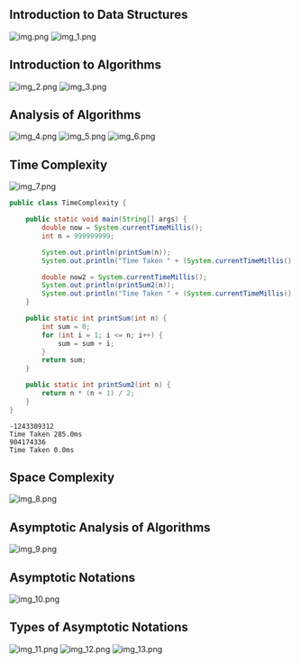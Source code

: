 ## Introduction to Data Structures
![img.png](img.png)
![img_1.png](img_1.png)

## Introduction to Algorithms
![img_2.png](img_2.png)
![img_3.png](img_3.png)

## Analysis of Algorithms
![img_4.png](img_4.png)
![img_5.png](img_5.png)
![img_6.png](img_6.png)

## Time Complexity
![img_7.png](img_7.png)

```java
public class TimeComplexity {

    public static void main(String[] args) {
        double now = System.currentTimeMillis();
        int n = 999999999;

        System.out.println(printSum(n));
        System.out.println("Time Taken " + (System.currentTimeMillis() - now) + "ms");

        double now2 = System.currentTimeMillis();
        System.out.println(printSum2(n));
        System.out.println("Time Taken " + (System.currentTimeMillis() - now2) + "ms");
    }

    public static int printSum(int n) {
        int sum = 0;
        for (int i = 1; i <= n; i++) {
            sum = sum + i;
        }
        return sum;
    }

    public static int printSum2(int n) {
        return n * (n + 1) / 2;
    }
}

```
```shell
-1243309312
Time Taken 285.0ms
904174336
Time Taken 0.0ms
```

## Space Complexity

![img_8.png](img_8.png)

## Asymptotic Analysis of Algorithms

![img_9.png](img_9.png)

## Asymptotic Notations

![img_10.png](img_10.png)

## Types of Asymptotic Notations
![img_11.png](img_11.png)
![img_12.png](img_12.png)
![img_13.png](img_13.png)